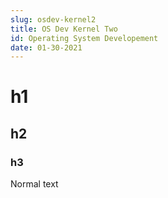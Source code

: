 ```yaml
---
slug: osdev-kernel2
title: OS Dev Kernel Two
id: Operating System Developement
date: 01-30-2021
---
```


# h1

## h2

### h3

Normal text